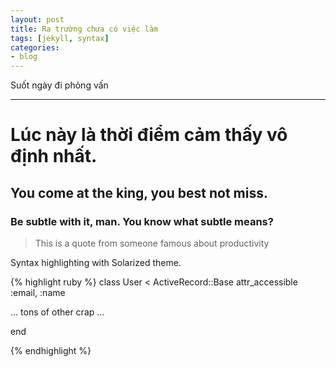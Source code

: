 ```yaml
---
layout: post
title: Ra trường chưa có việc làm
tags: [jekyll, syntax]
categories:
- blog
---
```


Suốt ngày đi phỏng vấn

---

# Lúc này là thời điểm cảm thấy vô định nhất.

## You come at the king, you best not miss.

### Be subtle with it, man. You know what subtle means?



> This is a quote from someone famous about productivity


Syntax highlighting with Solarized theme.

{% highlight ruby %}
class User < ActiveRecord::Base
  attr_accessible :email, :name

  ... tons of other crap ...

end

{% endhighlight %}
